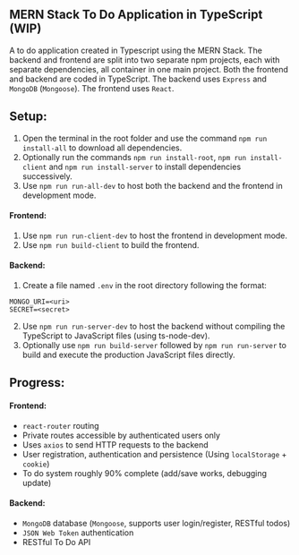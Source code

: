 ## MERN Stack To Do Application in TypeScript (WIP)

A to do application created in Typescript using the MERN Stack. The backend and frontend are split into two separate npm projects, each with separate dependencies, all container in one main project. Both the frontend and backend are coded in TypeScript. The backend uses `Express` and `MongoDB` (`Mongoose`). The frontend uses `React`.

## Setup:

1. Open the terminal in the root folder and use the command `npm run install-all` to download all dependencies.
2. Optionally run the commands `npm run install-root`, `npm run install-client` and `npm run install-server` to install dependencies successively.
3. Use `npm run run-all-dev` to host both the backend and the frontend in development mode.

#### Frontend:

1. Use `npm run run-client-dev` to host the frontend in development mode.
2. Use `npm run build-client` to build the frontend.

#### Backend:

1. Create a file named `.env` in the root directory following the format:

```
MONGO_URI=<uri>
SECRET=<secret>
```

2. Use `npm run run-server-dev` to host the backend without compiling the TypeScript to JavaScript files (using ts-node-dev).
3. Optionally use `npm run build-server` followed by `npm run run-server` to build and execute the production JavaScript files directly.

## Progress:

#### Frontend:

-   `react-router` routing
-   Private routes accessible by authenticated users only
-   Uses `axios` to send HTTP requests to the backend
-   User registration, authentication and persistence (Using `localStorage` + `cookie`)
-   To do system roughly 90% complete (add/save works, debugging update)

#### Backend:

-   `MongoDB` database (`Mongoose`, supports user login/register, RESTful todos)
-   `JSON Web Token` authentication
-   RESTful To Do API
